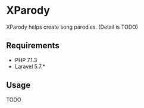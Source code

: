 XParody
============
XParody helps create song parodies.
(Detail is TODO)

Requirements
--------
+ PHP  7.1.3
+ Laravel  5.7.*

Usage
--------
TODO
